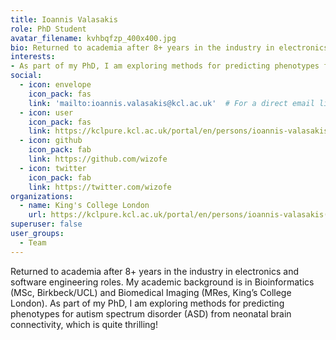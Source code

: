 ```yaml
---
title: Ioannis Valasakis
role: PhD Student
avatar_filename: kvhbqfzp_400x400.jpg
bio: Returned to academia after 8+ years in the industry in electronics and software engineering roles. My academic background is in Bioinformatics (MSc, Birkbeck/UCL) and Biomedical Imaging (MRes, King’s College London). As part of my PhD, I am exploring methods for predicting phenotypes for autism spectrum disorder (ASD) from neonatal brain connectivity, which is quite thrilling!
interests:
- As part of my PhD, I am exploring methods for predicting phenotypes for autism spectrum disorder (ASD) from neonatal brain connectivity, which is quite thrilling!
social:
  - icon: envelope
    icon_pack: fas
    link: 'mailto:ioannis.valasakis@kcl.ac.uk'  # For a direct email link, use "mailto:test@example.org".
  - icon: user
    icon_pack: fas
    link: https://kclpure.kcl.ac.uk/portal/en/persons/ioannis-valasakis(f0f82ba5-d9d0-4a0b-aa12-c3afdc1d758d).html  
  - icon: github
    icon_pack: fab
    link: https://github.com/wizofe
  - icon: twitter
    icon_pack: fab
    link: https://twitter.com/wizofe   
organizations:
  - name: King's College London
    url: https://kclpure.kcl.ac.uk/portal/en/persons/ioannis-valasakis(f0f82ba5-d9d0-4a0b-aa12-c3afdc1d758d).html
superuser: false
user_groups:
  - Team
---
```

Returned to academia after 8+ years in the industry in electronics and software engineering roles. My academic background is in Bioinformatics (MSc, Birkbeck/UCL) and Biomedical Imaging (MRes, King’s College London). As part of my PhD, I am exploring methods for predicting phenotypes for autism spectrum disorder (ASD) from neonatal brain connectivity, which is quite thrilling!
